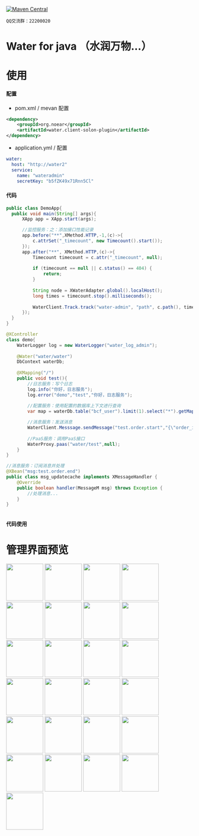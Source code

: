 [![Maven Central](https://img.shields.io/maven-central/v/org.noear/water.client.svg)](https://search.maven.org/search?q=g:org.noear%20AND%20water)

` QQ交流群：22200020 `

# Water for java （水润万物...）

# 使用

#### 配置
* pom.xml / mevan 配置
```xml
<dependency>
    <groupId>org.noear</groupId>
    <artifactId>water.client-solon-plugin</artifactId>
</dependency>
```

* application.yml / 配置
```yaml
water:
  host: "http://water2" 
  service:
    name: "wateradmin"
    secretKey: "b5fZK49x71Rnn5Cl"
```

#### 代码
```java
public class DemoApp{
  public void main(String[] args){
      XApp app = XApp.start(args);

      //监控服务：之：添加接口性能记录
      app.before("**",XMethod.HTTP,-1,(c)->{
          c.attrSet("_timecount", new Timecount().start());
      });
      app.after("**", XMethod.HTTP,(c)->{
          Timecount timecount = c.attr("_timecount", null);
  
          if (timecount == null || c.status() == 404) {
              return;
          }
  
          String node = XWaterAdapter.global().localHost();
          long times = timecount.stop().milliseconds();
  
          WaterClient.Track.track("water-admin", "path", c.path(), times, node);
      });
  }
}

@XController
class demo{
    WaterLogger log = new WaterLogger("water_log_admin");
    
    @Water("water/water") 
    DbContext waterDb;
   
    @XMapping("/")
    public void test(){
        //日志服务：写个日志
        log.info("你好，日志服务");
        log.error("demo","test","你好，日志服务");
        
        //配置服务：使用配置的数据库上下文进行查询
        var map = waterDb.table("bcf_user").limit(1).select("*").getMap();

        //消息服务：发送消息
        WaterClient.Messsage.sendMessage("test.order.start","{\"order_id\":1}");
    
        //PaaS服务：调用PaaS接口
        WaterProxy.paas("water/test",null);
    }
}

//消息服务：订阅消息并处理
@XBean("msg:test.order.end")
public class msg_updatecache implements XMessageHandler {
    @Override
    public boolean handler(MessageM msg) throws Exception {
        //处理消息...
    }
}



```

#### 代码使用

# 管理界面预览
<img src="https://gitee.com/noear/water/raw/master/preview/a0.jpg" width="100"/>
<img src="https://gitee.com/noear/water/raw/master/preview/a1.png" width="100"/>
<img src="https://gitee.com/noear/water/raw/master/preview/a2.png" width="100"/>
<img src="https://gitee.com/noear/water/raw/master/preview/a3.png" width="100"/>

<img src="https://gitee.com/noear/water/raw/master/preview/b1.png" width="100"/>

<img src="https://gitee.com/noear/water/raw/master/preview/c1.png" width="100"/>
<img src="https://gitee.com/noear/water/raw/master/preview/c2.png" width="100"/>
<img src="https://gitee.com/noear/water/raw/master/preview/c3.png" width="100"/>
<img src="https://gitee.com/noear/water/raw/master/preview/c4.png" width="100"/>
<img src="https://gitee.com/noear/water/raw/master/preview/c5.png" width="100"/>

<img src="https://gitee.com/noear/water/raw/master/preview/d2.png" width="100"/>
<img src="https://gitee.com/noear/water/raw/master/preview/d4.png" width="100"/>
<img src="https://gitee.com/noear/water/raw/master/preview/d5.png" width="100"/>
<img src="https://gitee.com/noear/water/raw/master/preview/d6.png" width="100"/>
<img src="https://gitee.com/noear/water/raw/master/preview/d7.png" width="100"/>
<img src="https://gitee.com/noear/water/raw/master/preview/d8.png" width="100"/>

<img src="https://gitee.com/noear/water/raw/master/preview/e1.png" width="100"/>
<img src="https://gitee.com/noear/water/raw/master/preview/e3.png" width="100"/>

<img src="https://gitee.com/noear/water/raw/master/preview/f1.png" width="100"/>
<img src="https://gitee.com/noear/water/raw/master/preview/f2.png" width="100"/>
<img src="https://gitee.com/noear/water/raw/master/preview/f5.png" width="100"/>

<img src="https://gitee.com/noear/water/raw/master/preview/h1.png" width="100"/>
<img src="https://gitee.com/noear/water/raw/master/preview/h2.png" width="100"/>
<img src="https://gitee.com/noear/water/raw/master/preview/h3.png" width="100"/>
<img src="https://gitee.com/noear/water/raw/master/preview/h4.png" width="100"/>